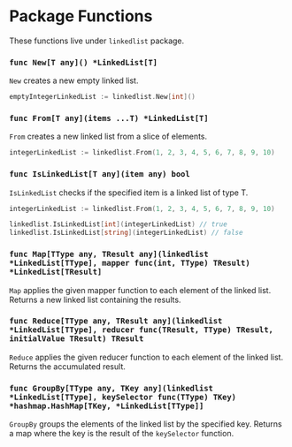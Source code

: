 # Package Functions

These functions live under `linkedlist` package.

### `func New[T any]() *LinkedList[T]`

`New` creates a new empty linked list.

```go
emptyIntegerLinkedList := linkedlist.New[int]()
```

### `func From[T any](items ...T) *LinkedList[T]`

`From` creates a new linked list from a slice of elements.

```go
integerLinkedList := linkedlist.From(1, 2, 3, 4, 5, 6, 7, 8, 9, 10)
```

### `func IsLinkedList[T any](item any) bool`

`IsLinkedList` checks if the specified item is a linked list of type T.

```go
integerLinkedList := linkedlist.From(1, 2, 3, 4, 5, 6, 7, 8, 9, 10)

linkedlist.IsLinkedList[int](integerLinkedList) // true
linkedlist.IsLinkedList[string](integerLinkedList) // false
```

### `func Map[TType any, TResult any](linkedlist *LinkedList[TType], mapper func(int, TType) TResult) *LinkedList[TResult]`

`Map` applies the given mapper function to each element of the linked list. Returns a new linked list containing the results.

### `func Reduce[TType any, TResult any](linkedlist *LinkedList[TType], reducer func(TResult, TType) TResult, initialValue TResult) TResult`

`Reduce` applies the given reducer function to each element of the linked list. Returns the accumulated result.

### `func GroupBy[TType any, TKey any](linkedlist *LinkedList[TType], keySelector func(TType) TKey) *hashmap.HashMap[TKey, *LinkedList[TType]]`

`GroupBy` groups the elements of the linked list by the specified key. Returns a map where the key is the result of the `keySelector` function.
